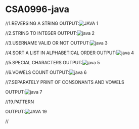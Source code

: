 # CSA0996-java
//1.REVERSING A STRING
OUTPUT:![JAVA 1](https://github.com/Pandumohan/CSA0996-java/assets/115144239/32419b3e-4be2-4f0e-9f8a-31909e5ed718)

//2.STRING TO INTEGER
OUTPUT:![java 2](https://github.com/Pandumohan/CSA0996-java/assets/115144239/ca30d494-7ef5-49fc-9630-d15c05f343ce)

//3.USERNAME VALID OR NOT
OUTPUT:![java 3](https://github.com/Pandumohan/CSA0996-java/assets/115144239/045dd1d5-77a6-46ba-8374-04e7509692d1)

//4.SORT A LIST IN ALPHABETICAL ORDER
OUTPUT:![java 4](https://github.com/Pandumohan/CSA0996-java/assets/115144239/af710718-c29c-4789-9cd0-16c79cab67f8)

//5.SPECIAL CHARACTERS
OUTPUT:![java 5](https://github.com/Pandumohan/CSA0996-java/assets/115144239/bbd3dc8d-030e-4a02-9a93-8b06c8fa84f5)

//6.VOWELS COUNT
OUTPUT:![java 6](https://github.com/Pandumohan/CSA0996-java/assets/115144239/491798b0-4f7a-4db2-9a0e-ce28c7dd2040)

//7.SEPARATELY PRINT OF CONSONANTS AND VOWELS

OUTPUT:![java 7](https://github.com/Pandumohan/CSA0996-java/assets/115144239/ed5fdf51-2f83-4479-af6a-76ecb039e7e9)

//19.PATTERN

OUTPUT:![JAVA 19](https://github.com/Pandumohan/CSA0996-java/assets/115144239/ad7a97d9-34e8-4801-b8cf-55d8fabf08a7)

//




